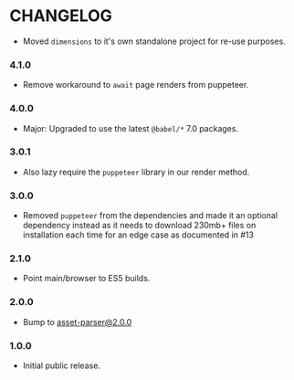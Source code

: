 # CHANGELOG

- Moved `dimensions` to it's own standalone project for re-use purposes.

### 4.1.0

- Remove workaround to `await` page renders from puppeteer.

### 4.0.0

- Major: Upgraded to use the latest `@babel/*` 7.0 packages.

### 3.0.1

- Also lazy require the `puppeteer` library in our render method.

### 3.0.0

- Removed `puppeteer` from the dependencies and made it an optional dependency
  instead as it needs to download 230mb+ files on installation each time for
  an edge case as documented in #13

### 2.1.0

- Point main/browser to ES5 builds.

### 2.0.0

- Bump to asset-parser@2.0.0

### 1.0.0

- Initial public release.
